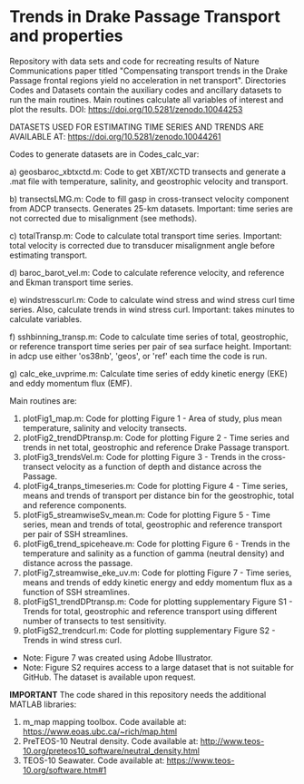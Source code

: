 # Trends in Drake Passage Transport and properties
Repository with data sets and code for recreating results of Nature Communications paper titled "Compensating transport trends in the Drake Passage frontal regions yield no acceleration in net transport". Directories Codes and Datasets contain the auxiliary codes and ancillary datasets to run the main routines. Main routines calculate all variables of interest and plot the results. DOI: https://doi.org/10.5281/zenodo.10044253


DATASETS USED FOR ESTIMATING TIME SERIES AND TRENDS ARE AVAILABLE AT: https://doi.org/10.5281/zenodo.10044261



Codes to generate datasets are in Codes_calc_var:

a) geosbaroc_xbtxctd.m: Code to get XBT/XCTD transects and generate a .mat file with temperature, salinity, and geostrophic velocity and transport.

b) transectsLMG.m: Code to fill gasp in cross-transect velocity component from ADCP transects. Generates 25-km datasets. Important: time series are not corrected due to misalignment (see methods).

c) totalTransp.m: Code to calculate total transport time series. Important: total velocity is corrected due to transducer misalignment angle before estimating transport.

d) baroc_barot_vel.m: Code to calculate reference velocity, and reference and Ekman transport time series.

e) windstresscurl.m: Code to calculate wind stress and wind stress curl time series. Also, calculate trends in wind stress curl. Important: takes minutes to calculate variables.

f) sshbinning_transp.m: Code to calculate time series of total, geostrophic, or reference transport time series per pair of sea surface height. Important: in adcp use either 'os38nb', 'geos', or 'ref' each time the code is run.

g) calc_eke_uvprime.m: Calculate time series of eddy kinetic energy (EKE) and eddy momentum flux (EMF).


Main routines are:

1) plotFig1_map.m:  Code for plotting Figure 1 - Area of study, plus mean temperature, salinity and velocity transects. 
2) plotFig2_trendDPtransp.m: Code for plotting Figure 2 - Time series and trends in net total, geostrophic and reference Drake Passage transport.
3) plotFig3_trendsVel.m: Code for plotting Figure 3 - Trends in the cross-transect velocity as a function of depth and distance across the Passage.
4) plotFig4_tranps_timeseries.m: Code for plotting Figure 4 - Time series, means and trends of transport per distance bin for the geostrophic, total and reference components.
5) plotFig5_streamwiseSv_mean.m: Code for plotting Figure 5 - Time series, mean and trends of total, geostrophic and reference transport per pair of SSH streamlines.
6) plotFig6_trend_spiceheave.m: Code for plotting Figure 6 - Trends in the temperature and salinity as a function of gamma (neutral density) and distance across the passage.
7) plotFig7_streamwise_eke_uv.m: Code for plotting Figure 7 - Time series, means and trends of eddy kinetic energy and eddy momentum flux as a function of SSH streamlines.
8) plotFigS1_trendDPtransp.m: Code for plotting supplementary Figure S1 - Trends for total, geostrophic and reference transport using different number of transects to test sensitivity.
9) plotFigS2_trendcurl.m: Code for plotting supplementary Figure S2 - Trends in wind stress curl.


* Note: Figure 7 was created using Adobe Illustrator.
* Note: Figure S2 requires access to a large dataset that is not suitable for GitHub. The dataset is available upon request.

**IMPORTANT**
The code shared in this repository needs the additional MATLAB libraries:

1) m_map mapping toolbox. Code available at: https://www.eoas.ubc.ca/~rich/map.html
2) PreTEOS-10 Neutral density. Code available at: http://www.teos-10.org/preteos10_software/neutral_density.html
3) TEOS-10 Seawater. Code available at: https://www.teos-10.org/software.htm#1
